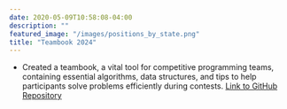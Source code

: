 ```yaml
---
date: 2020-05-09T10:58:08-04:00
description: ""
featured_image: "/images/positions_by_state.png"
title: "Teambook 2024"
---
```


* Created a teambook, a vital tool for competitive programming teams, containing essential algorithms, data structures, and tips to help participants solve problems efficiently during contests.
[Link to GitHub Repository](https://github.com/Jairo792/teambookICPC2024)
